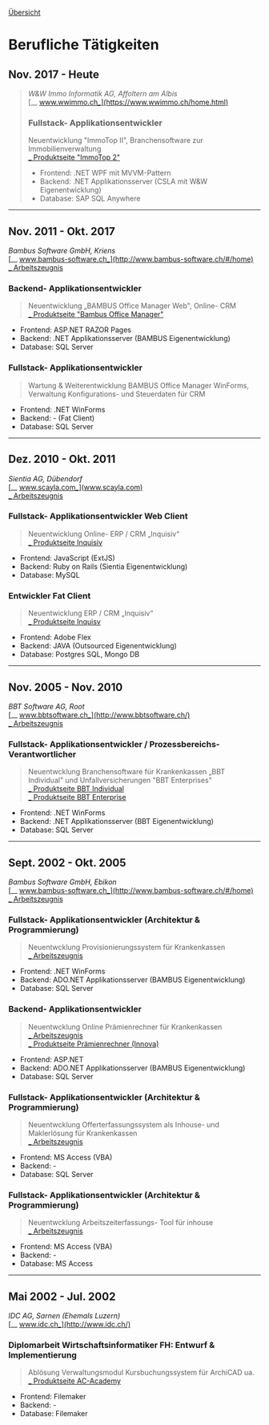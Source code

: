 [Übersicht](README.md)

# Berufliche Tätigkeiten

## Nov. 2017 - Heute

>_W&W Immo Informatik AG, Affoltern am Albis_  
[_\_ www.wwimmo.ch_](https://www.wwimmo.ch/home.html)
>
>### Fullstack- Applikationsentwickler
>
> Neuentwicklung "ImmoTop II", Branchensoftware zur Immobilienverwaltung  
[\_ Produktseite "ImmoTop 2"](https://www.wwimmo.ch/produkte/immotop2.html)
>
>* Frontend: .NET WPF mit MVVM-Pattern
>* Backend: .NET Applikationsserver (CSLA mit W&W Eigenentwicklung)
>* Database: SAP SQL Anywhere

---

## Nov. 2011 - Okt. 2017

_Bambus Software GmbH, Kriens_  
[_\_ www.bambus-software.ch_](http://www.bambus-software.ch/#/home)  
[\_ Arbeitszeugnis](/docs/Arbeitszeugnisse/2016_Bambus_GmbH.pdf)
### Backend- Applikationsentwickler


> Neuentwicklung „BAMBUS Office Manager Web", Online- CRM  
[\_ Produktseite "Bambus Office Manager"](http://www.bambus-software.ch/#/software-loesung/bambus-office-manager)

* Frontend: ASP.NET RAZOR Pages
* Backend: .NET Applikationsserver (BAMBUS Eigenentwicklung)
* Database: SQL Server

### Fullstack- Applikationsentwickler

> Wartung & Weiterentwicklung BAMBUS Office Manager WinForms, Verwaltung Konfigurations- und Steuerdaten für CRM
* Frontend: .NET WinForms
* Backend: - (Fat Client)
* Database: SQL Server

---

## Dez. 2010 - Okt. 2011

_Sientia AG, Dübendorf_  
[_\_ www.scayla.com_](www.scayla.com)   
[\_ Arbeitszeugnis](/docs/Arbeitszeugnisse/2011_SientiaAG.pdf)

### Fullstack- Applikationsentwickler Web Client

> Neuentwicklung Online- ERP / CRM „Inquisiv“   
[\_ Produktseite Inquisiv](https://office.inquisiv.ch)

* Frontend: JavaScript (ExtJS)
* Backend: Ruby on Rails (Sientia Eigenentwicklung)
* Database: MySQL

### Entwickler Fat Client

> Neuentwicklung ERP / CRM „Inquisiv“   
[\_ Produktseite Inquisv](https://office.inquisiv.ch)  

* Frontend: Adobe Flex
* Backend: JAVA (Outsourced Eigenentwicklung)
* Database: Postgres SQL, Mongo DB

---

## Nov. 2005 - Nov. 2010

_BBT Software AG, Root_  
[_\_ www.bbtsoftware.ch_](http://www.bbtsoftware.ch/)   
[\_ Arbeitszeugnis](/docs/Arbeitszeugnisse/2010_BBTAG.pdf)

### Fullstack- Applikationsentwickler / Prozessbereichs- Verantwortlicher


> Neuentwcklung Branchensoftware für Krankenkassen „BBT Individual"
und Unfallversicherungen "BBT Enterprises"   
[\_ Produktseite BBT Individual](http://www.bbtsoftware.ch/kranken-versicherung.html)  
[\_ Produktseite BBT Enterprise](http://www.bbtsoftware.ch/unfall-versicherung.html)

* Frontend: .NET WinForms
* Backend: .NET Applikationsserver (BBT Eigenentwicklung)
* Database: SQL Server

---

## Sept. 2002 - Okt. 2005

_Bambus Software GmbH, Ebikon_   
[_\_ www.bambus-software.ch_](http://www.bambus-software.ch/#/home)   
[\_ Arbeitszeugnis](docs/Arbeitszeugnisse/2005_BambusGmbH.pdf)

### Fullstack- Applikationsentwickler (Architektur & Programmierung)

> Neuentwcklung Provisionierungssystem für Krankenkassen   
[\_ Arbeitszeugnis](docs/Arbeitszeugnisse/2005_BambusGmbH.pdf)

* Frontend: .NET WinForms
* Backend: ADO.NET Applikationsserver (BAMBUS Eigenentwicklung)
* Database: SQL Server

### Backend- Applikationsentwickler

> Neuentwcklung Online Prämienrechner für Krankenkassen   
[\_ Arbeitszeugnis](docs/Arbeitszeugnisse/2005_BambusGmbH.pdf)   
[\_ Produktseite Prämienrechner (Innova)](https://offerten.innova.ch/cpw2.aspx)

* Frontend: ASP.NET
* Backend: ADO.NET Applikationsserver (BAMBUS Eigenentwicklung)
* Database: SQL Server

### Fullstack- Applikationsentwickler (Architektur & Programmierung)

> Neuentwcklung Offerterfassungssystem als Inhouse- und Maklerlösung für Krankenkassen   
[\_ Arbeitszeugnis](docs/Arbeitszeugnisse/2005_BambusGmbH.pdf)  

* Frontend: MS Access (VBA)
* Backend: -
* Database: SQL Server

### Fullstack- Applikationsentwickler (Architektur & Programmierung)

> Neuentwcklung Arbeitszeiterfassungs- Tool für inhouse   
[\_ Arbeitszeugnis](docs/Arbeitszeugnisse/2005_BambusGmbH.pdf)

* Frontend: MS Access (VBA)
* Backend: -
* Database: MS Access

---

## Mai 2002 - Jul. 2002

_IDC AG, Sarnen (Ehemals Luzern)_   
[_\_ www.idc.ch_](http://www.idc.ch/)

### Diplomarbeit Wirtschaftsinformatiker FH: Entwurf & Implementierung

> Ablösung Verwaltungsmodul Kursbuchungssystem für ArchiCAD ua.   
[\_ Produktseite AC-Academy](http://www.ac-academy.ch/)

* Frontend: Filemaker
* Backend: -
* Database: Filemaker